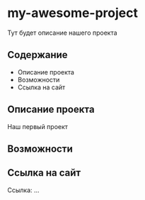 # my-awesome-project
Тут будет описание нашего проекта
## Содержание
- Описание проекта
- Возможности
- Ссылка на сайт

## Описание проекта
Наш первый проект 

## Возможности

## Ссылка на сайт
Ссылка: ...
